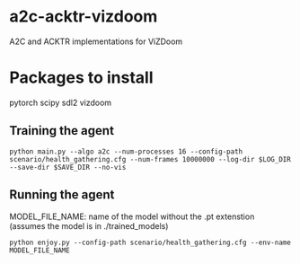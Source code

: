 # a2c-acktr-vizdoom
A2C and ACKTR implementations for ViZDoom

# Packages to install
pytorch
scipy
sdl2
vizdoom


## Training the agent
~~~~
python main.py --algo a2c --num-processes 16 --config-path scenario/health_gathering.cfg --num-frames 10000000 --log-dir $LOG_DIR --save-dir $SAVE_DIR --no-vis
~~~~

## Running the agent

MODEL_FILE_NAME: name of the model without the .pt extenstion (assumes the model is in ./trained_models)
~~~~
python enjoy.py --config-path scenario/health_gathering.cfg --env-name MODEL_FILE_NAME
~~~~


